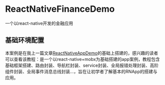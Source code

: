 # ReactNativeFinanceDemo
一个以react-native开发的金融应用

## 基础环境配置
本案例是在我上一篇文章[ReactNativeAppDemo](https://github.com/niunai2016/ReactNativeAppDemo)的基础上搭建的，感兴趣的读者可以查看该教程：是一个以react-native+mobx为基础搭建的app案例，教程包含基础框架搭建、路由封装、导航栏封装、service封装、全局报错处理封装、高阶组件封装、全局事件消息总线封装...，旨在让初学者了解基本的RNApp的搭建与应用。




